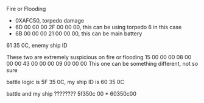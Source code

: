 Fire or Flooding

- 0XAFC50, torpedo damage
- 6D 00 00 00 2F 00 00 00, this can be using torpedo 6 in this case
- 6B 00 00 00 21 00 00 00, this can be main battery

61 35 0C, enemy ship ID

These two are extremely suspicious on fire or flooding
15 00 00 00 08 00 00 00
43 00 00 00 09 00 00 00
This one can be something different, not so sure

battle logic is 5F 35 0C, my ship ID is 60 35 0C

battle and my ship
???????? 5f350c 00 * 60350c00
